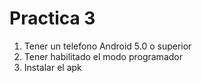 # Practica 3
1. Tener un telefono Android 5.0 o superior
2.  Tener habilitado el modo programador
3. Instalar el apk
